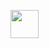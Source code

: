 <p align="left">
  <a href="https://github.com/m4mallu/clonebot">
     <img src ="https://img.shields.io/badge/Click-Here-orange" height="45"/>
  </a>
</p>

